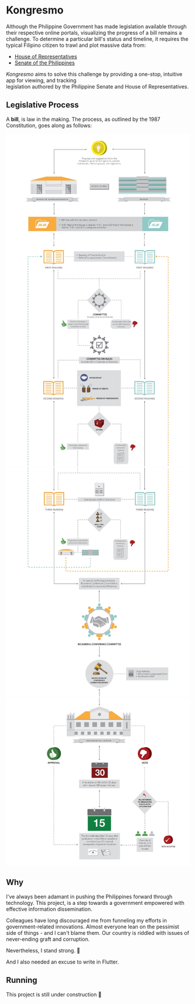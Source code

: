 # Kongresmo

Although the Philippine Government has made legislation available through their respective online portals, 
visualizing the progress of a bill remains a challenge. To determine a particular bill's status and timeline, 
it requires the typical Filipino citizen to trawl and plot massive data from:

* [House of Representatives](congress.gov.ph/legisdocs/?v=bills)
* [Senate of the Philippines](https://www.senate.gov.ph/lis/leg_sys.aspx)

*Kongresmo* aims to solve this challenge by providing a one-stop, intuitive app for viewing, and tracking  
legislation authored by the Philippine Senate and House of Representatives.


## Legislative Process

A **bill**, is law in the making. The process, as outlined by the 1987 Constitution, goes along as follows:

![](./docs/bill-part1.jpg)
![](./docs/bill-part2.jpg)
![](./docs/bill-part3.jpg)
![](./docs/bill-part4.jpg)

## Why

I've always been adamant in pushing the Philippines forward through technology. This project, is a step 
towards a government empowered with effective information dissemination. 

Colleagues have long discouraged me from funneling my efforts in government-related innovations. Almost 
everyone lean on the pessimist side of things - and I can't blame them. Our country is riddled with issues 
of never-ending graft and corruption.

Nevertheless, I stand strong. 🤞

And I also needed an excuse to write in Flutter.

## Running

This project is still under construction 🚧
